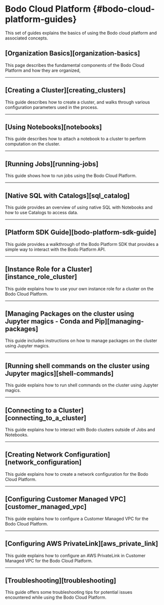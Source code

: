 # Bodo Cloud Platform {#bodo-cloud-platform-guides}
This set of guides explains the basics of using the Bodo cloud platform and associated concepts.

## [Organization Basics][organization-basics]
This page describes the fundamental components of the Bodo Cloud Platform and how they are organized, 

---

## [Creating a Cluster][creating_clusters]
This guide describes how to create a cluster, and walks through various configuration parameters used in the process.

--- 

## [Using Notebooks][notebooks]
This guide describes how to attach a notebook to a cluster to perform computation on the cluster. 

---

## [Running Jobs][running-jobs]
This guide shows how to run jobs using the Bodo Cloud Platform.

---

## [Native SQL with Catalogs][sql_catalog]
This guide provides an overview of using native SQL with Notebooks and how to use Catalogs to access data.

---

## [Platform SDK Guide][bodo-platform-sdk-guide]
This guide provides a walkthrough of the Bodo Platform SDK that provides a simple way to interact with the Bodo Platform API.

---

## [Instance Role for a Cluster][instance_role_cluster]
This guide explains how to use your own instance role for a cluster on the Bodo Cloud Platform.

---

## [Managing Packages on the cluster using Jupyter magics - Conda and Pip][managing-packages]
This guide includes instructions on how to manage packages on the cluster using Jupyter magics.

---

## [Running shell commands on the cluster using Jupyter magics][shell-commands]
This guide explains how to run shell commands on the cluster using Jupyter magics.

---

## [Connecting to a Cluster][connecting_to_a_cluster]
This guide explains how to interact with Bodo clusters outside of Jobs and Notebooks.

---

## [Creating Network Configuration][network_configuration]
This guide explains how to create a network configuration for the Bodo Cloud Platform.

___

## [Configuring Customer Managed VPC][customer_managed_vpc]
This guide explains how to configure a Customer Managed VPC for the Bodo Cloud Platform.

---

## [Configuring AWS PrivateLink][aws_private_link]
This guide explains how to configure an AWS PrivateLink in Customer Managed VPC for the Bodo Cloud Platform.

---

## [Troubleshooting][troubleshooting]
This guide offers some troubleshooting tips for potential issues encountered while using the Bodo Cloud Platform.
